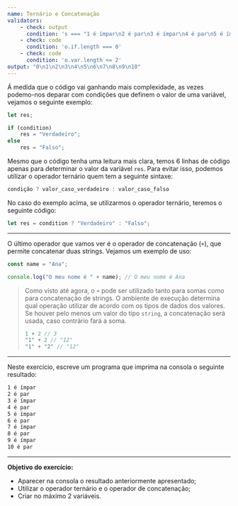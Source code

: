 ```yaml
---
name: Ternário e Concatenação
validators:
    - check: output
      condition: 's === "1 é ímpar\n2 é par\n3 é ímpar\n4 é par\n5 é ímpar\n6 é par\n7 é ímpar\n8 é par\n9 é ímpar\n10 é par"'
    - check: code
      condition: 'o.if.length === 0'
    - check: code
      condition: 'o.var.length <= 2'
output: "0\n1\n2\n3\n4\n5\n6\n7\n8\n9\n10"
---
```


Á medida que o código vai ganhando mais complexidade, as vezes podemo-nos deparar com condições que definem o valor de uma variável, vejamos o seguinte exemplo:

```js
let res;

if (condition)
    res = "Verdadeiro";
else
    res = "Falso";
```

Mesmo que o código tenha uma leitura mais clara, temos 6 linhas de código apenas para determinar o valor da variável `res`. Para evitar isso, podemos utilizar o operador ternário quem tem a seguinte sintaxe:

```js
condição ? valor_caso_verdadeiro : valor_caso_falso
```

No caso do exemplo acima, se utilizarmos o operador ternário, teremos o seguinte código:

```js
let res = condition ? "Verdadeiro" : "Falso";
```

***

O último operador que vamos ver é o operador de concatenação (`+`), que permite concatenar duas strings. Vejamos um exemplo de uso:

```js
const name = "Ana";

console.log("O meu nome é " + name); // O meu nome é Ana
```

> Como visto até agora, o `+` pode ser utilizado tanto para somas como para concatenação de strings. O ambiente de execução determina qual operação utilizar de acordo com os tipos de dados dos valores. Se houver pelo menos um valor do tipo `string`, a concatenação será usada, caso contrário fará a soma.
> ```js
> 1 + 2 // 3
> "1" + 2 // "12"
> "1" + "2" // "12"
> ```

***

Neste exercício, escreve um programa que imprima na consola o seguinte resultado:

```bash
1 é ímpar
2 é par
3 é ímpar
4 é par
5 é ímpar
6 é par
7 é ímpar
8 é par
9 é ímpar
10 é par
```

***

**Objetivo do exercício:**
- Aparecer na consola o resultado anteriormente apresentado;
- Utilizar o operador ternário e o operador de concatenação;
- Criar no máximo 2 variáveis.
